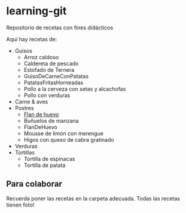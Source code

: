 ﻿# learning-git
Repositorio de recetas con fines didácticos

Aquí hay recetas de:

* Guisos
	* Arroz caldoso  
	* Caldereta de pescado  
	* Estofado de Ternera  
	* GuisoDeCarneConPatatas  
	* PatatasFritasHorneadas  
	* Pollo a la cerveza con setas y alcachofas  
	* Pollo con verduras  
* Carne & aves
* Postres
	* [Flan de huevo](postres/fotos/flanDeHuevo.md)
	* Buñuelos de manzana  
	* FlanDeHuevo  
	* Mousse de limón con merengue  
	* Higos con queso de cabra gratinado  
* Verduras
* Tortillas
	* Tortilla de espinacas  
	* Tortilla de patata  

Para colaborar
--------------

Recuerda poner las recetas en la carpeta adecuada.
Todas las recetas tienen foto!
